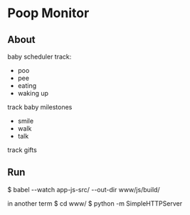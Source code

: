 # Poop Monitor

## About

baby scheduler
track:
- poo
- pee
- eating
- waking up

track baby milestones
- smile 
- walk 
- talk

track gifts


## Run


$ babel --watch app-js-src/ --out-dir www/js/build/

in another term
$ cd www/
$ python -m SimpleHTTPServer